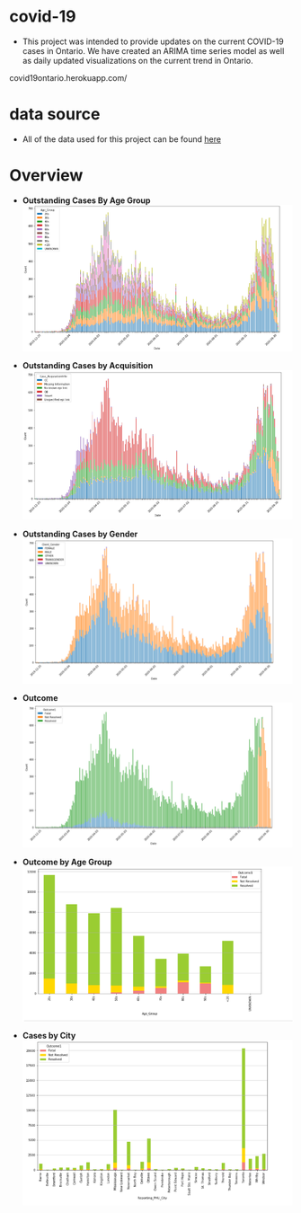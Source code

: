 # covid-19
- This project was intended to provide updates on the current COVID-19 cases in Ontario. We have created an ARIMA time series model as well as daily updated visualizations on the current trend in Ontario.

covid19ontario.herokuapp.com/

# data source
- All of the data used for this project can be found [here](https://data.ontario.ca/dataset?keywords_en=COVID-19)

# Overview
- **Outstanding Cases By Age Group**
![](Images/by_age.PNG)

- **Outstanding Cases by Acquisition**
![](Images/by_case.PNG)

- **Outstanding Cases by Gender**
![](Images/gender.PNG)

- **Outcome**
![](Images/outcome.PNG)

- **Outcome by Age Group**
![](Images/age_group.PNG)

- **Cases by City**
![](Images/city.PNG)
